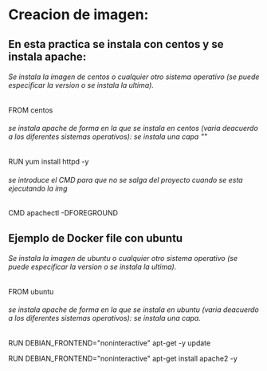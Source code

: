 # Creacion de imagen:

## En esta practica se instala con centos y se instala apache:

###### Se instala la imagen de centos o cualquier otro sistema operativo  (se puede especificar la version o se instala la ultima).

FROM  centos

###### se instala apache de forma en la que se instala en centos (varia deacuerdo a los diferentes sistemas operativos): se instala una capa ""

RUN yum install httpd -y

###### se introduce el CMD para que no se salga del proyecto cuando se esta ejecutando la img

CMD apachectl -DFOREGROUND

## Ejemplo de Docker file con ubuntu


###### Se instala la imagen de ubuntu o cualquier otro sistema operativo  (se puede especificar la version o se instala la ultima).

FROM ubuntu

###### se instala apache de forma en la que se instala en ubuntu (varia deacuerdo a los diferentes sistemas operativos): se instala una capa.


RUN DEBIAN_FRONTEND="noninteractive" apt-get -y update

RUN DEBIAN_FRONTEND="noninteractive" apt-get install apache2 -y

